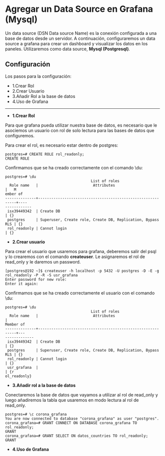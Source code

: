 # Agregar un Data Source en Grafana (Mysql)

Un data source (DSN Data source Name) es la conexión configurada a una base de datos desde un servidor. A continuación,
configuraremos un data source a grafana para crear un dashboard y visualizar los datos en los paneles. Utilizaremos como
data source, **Mysql (Postgresql)**.

## Configuración

Los pasos para la configuración:

  * 1.Crear Rol
  * 2.Crear Usuario
  * 3.Añadir Rol a la base de datos
  * 4.Uso de Grafana

---------------------------------------------------------------------------------------------------------------------------

* **1.Crear Rol**

Para que grafana pueda utilizar nuestra base de datos, es necesario que le asociemos un usuario con rol de solo lectura para las bases de datos que configuremos.

Para crear el rol, es necesario estar dentro de postgres:

```
postgres=# CREATE ROLE rol_readonly;
CREATE ROLE
```
Confirmamos que se ha creado correctamente con el comando \du:

```
postgres=# \du
                                       List of roles
  Role name   |                         Attributes                         |   M
ember of    
--------------+------------------------------------------------------------+----
------------
 isx39449342  | Create DB                                                  | {}
 postgres     | Superuser, Create role, Create DB, Replication, Bypass RLS | {}
 rol_readonly | Cannot login                                               | {}
```

* **2.Crear usuario**

Para crear el usuario que usaremos para grafana, deberemos salir del psql y lo crearemos con el comando **createuser**. Le asignaremos el rol de read_only y le daremos un password.

```
[postgres@192 ~]$ createuser -h localhost -p 5432 -U postgres -D -E -g rol_readonly -P -R -S usr_grafana
Enter password for new role: 
Enter it again:
```

Confirmamos que se ha creado correctamente el usuario con el comando \du:

```
postgres=# \du
                                       List of roles
  Role name   |                         Attributes                         |   
Member of    
--------------+------------------------------------------------------------+---
-------------
 isx39449342  | Create DB                                                  | {}
 postgres     | Superuser, Create role, Create DB, Replication, Bypass RLS | {}
 rol_readonly | Cannot login                                               | {}
 usr_grafana  |                                                            | {r
ol_readonly}
```
* **3.Añadir rol a la base de datos**

Conectaremos la base de datos que vayamos a utilizar al rol de read_only y luego añadiremos la tabla que usaremos en modo lectura al rol de read_only.

```
postgres=# \c corona_grafana 
You are now connected to database "corona_grafana" as user "postgres".
corona_grafana=# GRANT CONNECT ON DATABASE corona_grafana TO rol_readonly;
GRANT
corona_grafana=# GRANT SELECT ON datos_countries TO rol_readonly;
GRANT
```

* **4.Uso de Grafana**
